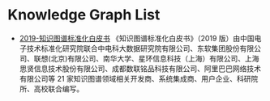 # Knowledge Graph List

- [2019-知识图谱标准化白皮书](https://mp.weixin.qq.com/s/d5Fr8YSxFqM7DOwIhuhutw) 《知识图谱标准化白皮书》（2019 版）由中国电子技术标准化研究院联合中电科大数据研究院有限公司、东软集团股份有限公司、联想(北京)有限公司、南华大学、星环信息科技（上海）有限公司、上海思贤信息技术股份有限公司、成都数联铭品科技有限公司、阿里巴巴网络技术有限公司等 21 家知识图谱领域相关开发商、系统集成商、用户企业、科研院所、高校联合编写。
